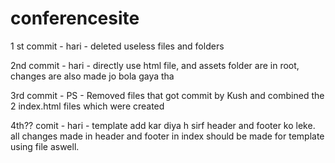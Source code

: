 # conferencesite

1 st commit - hari - deleted useless files and folders

2nd commit - hari - directly use html file, and assets folder are in root, changes are also made jo bola gaya tha

3rd commit - PS - Removed files that got commit by Kush and combined the 2 index.html files which were created

4th?? comit - hari - template add kar diya h sirf header and footer ko leke. all changes made in header and footer in index should be made for template using file aswell.